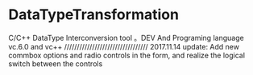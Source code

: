 ﻿# DataTypeTransformation
C/C++ DataType  Interconversion tool  。DEV And Programing language vc.6.0 and vc++
/////////////////////////////////
2017.11.14 update:
Add new commbox options and radio controls in the form, and realize the logical switch between the controls